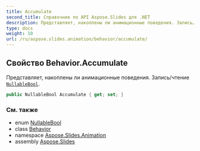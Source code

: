 ```yaml
---
title: Accumulate
second_title: Справочник по API Aspose.Slides для .NET
description: Представляет, накоплены ли анимационные поведения. Запись/чтение NullableBoolaspose.slides/nullablebool.
type: docs
weight: 10
url: /ru/aspose.slides.animation/behavior/accumulate/
---
```


## Свойство Behavior.Accumulate

Представляет, накоплены ли анимационные поведения. Запись/чтение [`NullableBool`](../../../aspose.slides/nullablebool).

```csharp
public NullableBool Accumulate { get; set; }
```

### См. также

* enum [NullableBool](../../../aspose.slides/nullablebool)
* class [Behavior](../../behavior)
* namespace [Aspose.Slides.Animation](../../behavior)
* assembly [Aspose.Slides](../../../)

<!-- DO NOT EDIT: сгенерировано xmldocmd для Aspose.Slides.dll -->